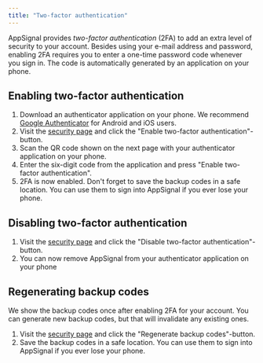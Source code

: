 ```yaml
---
title: "Two-factor authentication"
---
```


AppSignal provides *two-factor authentication* (2FA) to add an extra level of security to your account. Besides using your e-mail address and password, enabling 2FA requires you to enter a one-time password code whenever you sign in. The code is automatically generated by an application on your phone.

## Enabling two-factor authentication

1. Download an authenticator application on your phone. We recommend [Google Authenticator](https://support.google.com/accounts/answer/1066447?hl=en) for Android and iOS users.
2. Visit the [security page](https://appsignal.com/users/security) and click the "Enable two-factor authentication"-button.
3. Scan the QR code shown on the next page with your authenticator application on your phone.
4. Enter the six-digit code from the application and press "Enable two-factor authentication".
5. 2FA is now enabled. Don't forget to save the backup codes in a safe location. You can use them to sign into AppSignal if you ever lose your phone.

## Disabling two-factor authentication

1. Visit the [security page](https://appsignal.com/users/security) and click the "Disable two-factor authentication"-button.
2. You can now remove AppSignal from your authenticator application on your phone

## Regenerating backup codes

We show the backup codes once after enabling 2FA for your account. You can generate new backup codes, but that will invalidate any existing ones.

1. Visit the [security page](https://appsignal.com/users/security) and click the "Regenerate backup codes"-button.
2. Save the backup codes in a safe location. You can use them to sign into AppSignal if you ever lose your phone.
